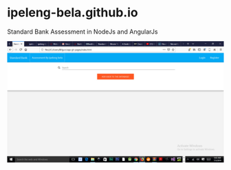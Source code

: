 # ipeleng-bela.github.io
Standard Bank Assessment in NodeJs and AngularJs

![alt text](https://github.com/ipeleng-bela/ipeleng-bela.github.io/blob/master/images/StandarbakIndex.jpg)
